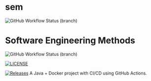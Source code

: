 # sem
![GitHub Workflow Status (branch)](https://img.shields.io/github/actions/workflow/status/AdamRuth01/sem/docker-image.yml?branch=main)



# Software Engineering Methods
![GitHub Workflow Status (branch)](https://img.shields.io/github/actions/workflow/status/Adamruth01/sem/docker-image.yml?branch=<develop>)


[![LICENSE](https://img.shields.io/github/license/Adamruth01/sem.svg?style=flat-square)](https://github.com/Adamruth01/sem/blob/master/LICENSE)

[![Releases](https://img.shields.io/github/release/Adamruth01/sem/all.svg?style=flat-square)](https://github.com/Adamruth01/sem/releases)
A Java + Docker project with CI/CD using GitHub Actions.

